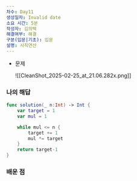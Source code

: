 ```yaml
---
차수: Day11
생성일자: Invalid date
소요 시간: 5분
작성자: 김의택
해결여부: 해결
구분(입문|기초): 입문
설명: 사칙연산
---
```

- 문제
    
    ![[CleanShot_2025-02-25_at_21.06.282x.png]]
    

### 나의 해답

```Swift
func solution(_ n:Int) -> Int {
    var target = 1
    var mul = 1

    while mul <= n {
        target += 1
        mul *= target
    } 
    return target-1
}
```

  

### 배운 점